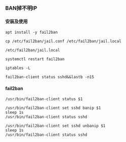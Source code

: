 ### BAN掉不明IP

#### 安装及使用

`apt install -y fail2ban`

`cp /etc/fail2ban/jail.conf /etc/fail2ban/jail.local`

`/etc/fail2ban/jail.local`

`systemctl restart fail2ban`

`iptables -L`

`fail2ban-client status sshd&&lastb -n15`

#### fail2ban
```
/usr/bin/fail2ban-client status $1

/usr/bin/fail2ban-client set sshd banip $1
sleep 1s
/usr/bin/fail2ban-client status sshd

/usr/bin/fail2ban-client set sshd unbanip $1
sleep 1s
/usr/bin/fail2ban-client status sshd
```

